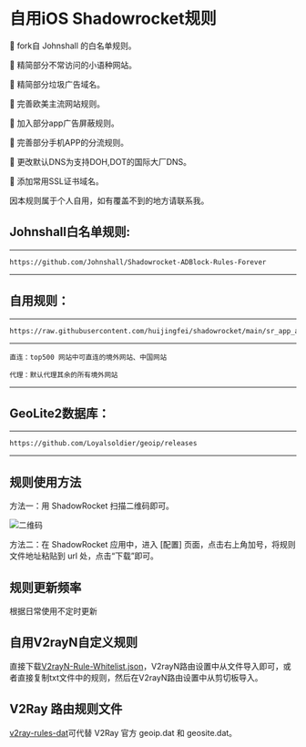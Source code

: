 # 自用iOS Shadowrocket规则

🛑 fork自 Johnshall 的白名单规则。

🛑 精简部分不常访问的小语种网站。

🛑 精简部分垃圾广告域名。

🛑 完善欧美主流网站规则。

🛑 加入部分app广告屏蔽规则。

🛑 完善部分手机APP的分流规则。

🛑 更改默认DNS为支持DOH,DOT的国际大厂DNS。

🛑 添加常用SSL证书域名。

因本规则属于个人自用，如有覆盖不到的地方请联系我。

## Johnshall白名单规则:

------------------------------------------------------

    https://github.com/Johnshall/Shadowrocket-ADBlock-Rules-Forever

------------------------------------------------------

## 自用规则：

------------------------------------------------------

    https://raw.githubusercontent.com/huijingfei/shadowrocket/main/sr_app_ad.conf

------------------------------------------------------
    
    直连：top500 网站中可直连的境外网站、中国网站
    
    代理：默认代理其余的所有境外网站


------------------------------------------------------

## GeoLite2数据库：

------------------------------------------------------

    https://github.com/Loyalsoldier/geoip/releases

------------------------------------------------------

## 规则使用方法

方法一：用 ShadowRocket 扫描二维码即可。

![二维码](https://raw.githubusercontent.com/huijingfei/shadowrocket/main/QR%20Code/shadowrocket.png)

方法二：在 ShadowRocket 应用中，进入 [配置] 页面，点击右上角加号，将规则文件地址粘贴到 url 处，点击“下载”即可。

## 规则更新频率

根据日常使用不定时更新

## 自用V2rayN自定义规则

直接下载[V2rayN-Rule-Whitelist.json](https://github.com/huijingfei/Shadowrocket-Rules/releases)，V2rayN路由设置中从文件导入即可，或者直接复制txt文件中的规则，然后在V2rayN路由设置中从剪切板导入。

## V2Ray 路由规则文件

[v2ray-rules-dat](https://github.com/Loyalsoldier/v2ray-rules-dat)可代替 V2Ray 官方 geoip.dat 和 geosite.dat。
